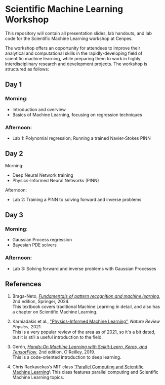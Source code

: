# Scientific Machine Learning Workshop

This repository will contain all presentation slides, lab handouts, and lab code for the Scientific Machine Learning workshop at Cenpes. 

The workshop offers an opportunity for attendees to improve their analytical and computational skills in the rapidly-developing field of scientific machine learning, while preparing them to work in highly interdisciplinary research and development projects. The workshop is structured as follows:

## Day 1
### Morning: 
- Introduction and overview
- Basics of Machine Learning, focusing on regression techniques

### Afternoon:
- Lab 1: Polynomial regression; Running a trained Navier-Stokes PINN

## Day 2
Morning:
- Deep Neural Network training
- Physics-Informed Neural Networks (PINN)

Afternoon:
- Lab 2: Training a PINN to solving forward and inverse problems

## Day 3
### Morning:
- Gaussian Process regression
- Bayesian PDE solvers

### Afternoon:
- Lab 3: Solving forward and inverse problems with Gaussian Processes

## References
1. Braga-Neto, [_Fundamentals of pattern recognition and machine learning_](https://braganeto.engr.tamu.edu/book-website-2nd-edition/), 2nd edition, Springer, 2024.\
This textbook covers traditional Machine Learning in detail, and also has a chapter on Scientific Machine Learning.

2. Karniadakis et al., ["Physics-Informed Machine Learning"](https://www.nature.com/articles/s42254-021-00314-5), _Nature Review Physics_, 2021.\
This is a very popular review of the area as of 2021, so it's a bit dated, but it is still a useful introduction to the field.

3. Gerón, [_Hands-On Machine Learning with Scikit-Learn, Keras, and TensorFlow_](https://www.oreilly.com/library/view/hands-on-machine-learning/9781492032632/), 2nd edition, O'Reilley, 2019.\
This is a code-oriented introduction to deep learning.

4. Chris Rackauckas’s MIT class [“Parallel Computing and Scientific Machine Learning](https://github.com/mitmath/18337)\ 
This class features parallel computing and Scientific Machine Learning topics. 
